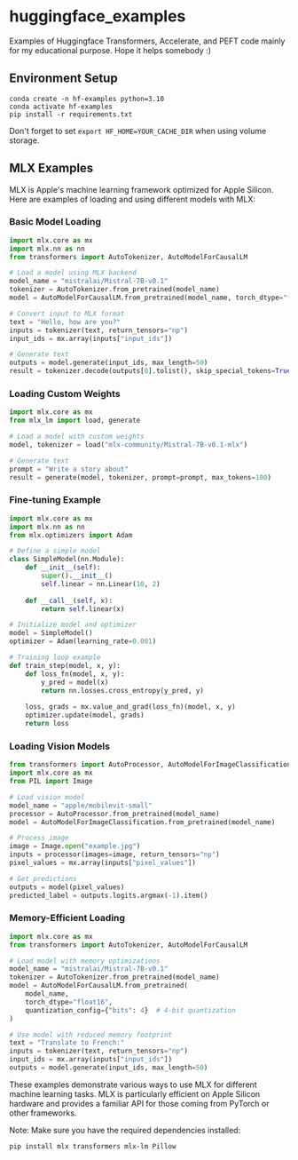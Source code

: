 # huggingface_examples

Examples of Huggingface Transformers, Accelerate, and PEFT code mainly for my educational purpose.
Hope it helps somebody :)


## Environment Setup

```
conda create -n hf-examples python=3.10
conda activate hf-examples
pip install -r requirements.txt
```

Don't forget to set `export HF_HOME=YOUR_CACHE_DIR` when using volume storage.

## MLX Examples

MLX is Apple's machine learning framework optimized for Apple Silicon. Here are examples of loading and using different models with MLX:

### Basic Model Loading

```python
import mlx.core as mx
import mlx.nn as nn
from transformers import AutoTokenizer, AutoModelForCausalLM

# Load a model using MLX backend
model_name = "mistralai/Mistral-7B-v0.1"
tokenizer = AutoTokenizer.from_pretrained(model_name)
model = AutoModelForCausalLM.from_pretrained(model_name, torch_dtype="float16")

# Convert input to MLX format
text = "Hello, how are you?"
inputs = tokenizer(text, return_tensors="np")
input_ids = mx.array(inputs["input_ids"])

# Generate text
outputs = model.generate(input_ids, max_length=50)
result = tokenizer.decode(outputs[0].tolist(), skip_special_tokens=True)
```

### Loading Custom Weights

```python
import mlx.core as mx
from mlx_lm import load, generate

# Load a model with custom weights
model, tokenizer = load("mlx-community/Mistral-7B-v0.1-mlx")

# Generate text
prompt = "Write a story about"
result = generate(model, tokenizer, prompt=prompt, max_tokens=100)
```

### Fine-tuning Example

```python
import mlx.core as mx
import mlx.nn as nn
from mlx.optimizers import Adam

# Define a simple model
class SimpleModel(nn.Module):
    def __init__(self):
        super().__init__()
        self.linear = nn.Linear(10, 2)
        
    def __call__(self, x):
        return self.linear(x)

# Initialize model and optimizer
model = SimpleModel()
optimizer = Adam(learning_rate=0.001)

# Training loop example
def train_step(model, x, y):
    def loss_fn(model, x, y):
        y_pred = model(x)
        return nn.losses.cross_entropy(y_pred, y)
    
    loss, grads = mx.value_and_grad(loss_fn)(model, x, y)
    optimizer.update(model, grads)
    return loss
```

### Loading Vision Models

```python
from transformers import AutoProcessor, AutoModelForImageClassification
import mlx.core as mx
from PIL import Image

# Load vision model
model_name = "apple/mobilevit-small"
processor = AutoProcessor.from_pretrained(model_name)
model = AutoModelForImageClassification.from_pretrained(model_name)

# Process image
image = Image.open("example.jpg")
inputs = processor(images=image, return_tensors="np")
pixel_values = mx.array(inputs["pixel_values"])

# Get predictions
outputs = model(pixel_values)
predicted_label = outputs.logits.argmax(-1).item()
```

### Memory-Efficient Loading

```python
import mlx.core as mx
from transformers import AutoTokenizer, AutoModelForCausalLM

# Load model with memory optimizations
model_name = "mistralai/Mistral-7B-v0.1"
tokenizer = AutoTokenizer.from_pretrained(model_name)
model = AutoModelForCausalLM.from_pretrained(
    model_name,
    torch_dtype="float16",
    quantization_config={"bits": 4}  # 4-bit quantization
)

# Use model with reduced memory footprint
text = "Translate to French:"
inputs = tokenizer(text, return_tensors="np")
input_ids = mx.array(inputs["input_ids"])
outputs = model.generate(input_ids, max_length=50)
```

These examples demonstrate various ways to use MLX for different machine learning tasks. MLX is particularly efficient on Apple Silicon hardware and provides a familiar API for those coming from PyTorch or other frameworks.

Note: Make sure you have the required dependencies installed:
```bash
pip install mlx transformers mlx-lm Pillow
```
